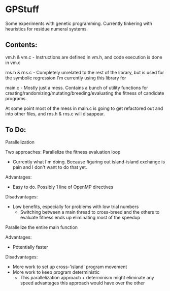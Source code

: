 # GPStuff
Some experiments with genetic programming. Currently tinkering with heuristics for residue numeral systems.

## Contents:
vm.h & vm.c - Instructions are defined in vm.h, and code execution is done in vm.c

rns.h & rns.c - Completely unrelated to the rest of the library, but is used for the symbolic regression I'm currently using this library for

main.c - Mostly just a mess. Contains a bunch of utility functions for creating/randomizing/mutating/breeding/evaluating the fitness of candidate programs.

At some point most of the mess in main.c is going to get refactored out and into other files, and rns.h & rns.c will disappear.

## To Do:

Parallelization

Two approaches:
Parallelize the fitness evaluation loop
- Currently what I'm doing. Because figuring out island-island exchange is pain and I don't want to do that yet.

Advantages:
- Easy to do. Possibly 1 line of OpenMP directives

Disadvantages:
- Low benefits, especially for problems with low trial numbers
    - Switching between a main thread to cross-breed and the others to evaluate fitness ends up eliminating most of the speedup

Parallelize the entire main function

Advantages:
- Potentially faster

Disadvantages:
- More work to set up cross-'island' program movement
- More work to keep program deterministic
    - This parallelization approach + determinism might eliminate any speed advantages this approach would have over the other
    
    

